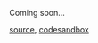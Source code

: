 Coming soon...

[source](https://github.com/alokagr07/react-stock-charts/blob/master/docs/lib/charts/CandleStickChartWithDarkTheme.js), [codesandbox](https://codesandbox.io/s/github/alokagr07/react-stock-charts-examples2/tree/master/examples/CandleStickChartWithDarkTheme)

